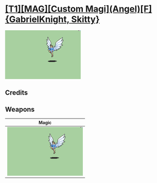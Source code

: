 # [\[T1\]\[MAG\]\[Custom Magi\]\(Angel\)\[F\]{GabrielKnight, Skitty}](../%5BT1%5D%5BMAG%5D%5BCustom%20Magi%5D(Angel)%5BF%5D%7BGabrielKnight,%20Skitty%7D)

<img src="./6.%20Magic/Magic_000.png" alt="[T1][MAG][Custom Magi](Angel)[F]{GabrielKnight, Skitty} standing" />

## Credits



## Weapons


|Magic |
|  :---: |
| <img alt="Magic animation" src="./6.%20Magic/Magic.gif" /> |
